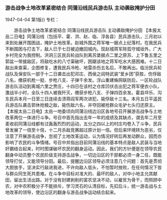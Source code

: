 ### 游击战争土地改革紧密结合  同蒲沿线民兵游击队  主动袭敌掩护分田

1947-04-04
第1版()
专栏：

　　游击战争土地改革紧密结合
    同蒲沿线民兵游击队
    主动袭敌掩护分田
    【本报太岳二日电】同蒲沿线（包括平、霍、洪、赵、临、浮各县）民兵游击队，三月初以来到处展开围困战，掩护土地改革。赵城外围之蒋军唯一据点上纪落村。在我民兵不断围困与打击下，敌人已于七日被迫撤回城内。现赵城蒋军除孤守城垣外，广大乡村完全为我控制。洪洞三区民兵轮战队到离苏堡据点二里之原苏、上下鲁五里之郭盆一带接敌区，将敌吃水的八寸渠破坏，困踞该地之蒋军吃水大感困难。十二日敌出来查渠，企图修复，遭我民兵冷枪、地雷杀伤五名后，不敢再出。临汾民兵轮战队及保安队一部于十二日袭击出犯邓庄、西侯之阎特武装“爱乡团”获胜，伤俘敌八名，缴获机枪一挺、步枪八支、子弹千余发。浮山重建蛛网联防后，一区轮战队游击队活动到离城六里之贾庄，十四日在该村之仓库凹伏击出犯之蒋军便衣小队，激战半小时，全队十四人被我歼灭，缴获步枪八支、子弹四百余发。霍县坪乐、沟东民兵本月一日至三日连续击溃蒋阎军两次进犯，毙俘敌十三名。本月五日平遥民兵游击队袭击郭休抢粮之敌，毙伤敌六名，并夺回被抢群众毛驴七头归还原主。
    【本报太岳二日电】太岳一地委顷向同蒲沿线边沿区各地号召开展游击战争与土地改革两位一体进行斗争。号召中首先指出去年一年的成绩及其缺点，谓去年二月至麦收前同蒲沿线都有过轰轰烈烈的运动，五分之四以上的村庄均卷入了斗争，民兵曾发展了一倍至十倍，十二月杀敌竞赛超过原计划一倍。但后来环境转为恶劣，仅注意了开展游击战争，忽视了土地改革运动，认为情况好转后再发动群众，因而亦影响了农民的斗争情绪。号召中并指出目前同蒲沿线的基本特点是敌人武装与当地奸霸结合起来，时时图谋破坏农民的翻身运动。因此，我们的方针便是在领导农民翻身中动员整个农民阶级支持游击战争，一切边沿区的干部都必须一身二任，既能领导打仗，又能领导分田。最后，提醒边沿区领导必须注意几个问题：首先是贯彻大胆放手，坚决实行敌进我进，不许向敌人低头，不怕暂时挫败，在任何情况下皆与群众同生死共患难。在斗争中目标对准大的、最坏的敌人，对中小地主允其献田，留出生活出路。对于没有封建剥削的富农坚决不动，以雇贫为骨干，而照顾中农，对中农积极分子不能排斥，学习灵石的认清目标，先扣后斗，统一游击战与土地改革的领导，使边沿区的翻身与游击战争运动结合起来。
